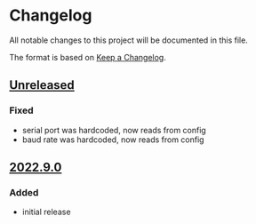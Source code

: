 # Changelog
All notable changes to this project will be documented in this file.

The format is based on [Keep a Changelog](https://keepachangelog.com/).

## [Unreleased]

### Fixed
- serial port was hardcoded, now reads from config
- baud rate was hardcoded, now reads from config

## [2022.9.0]

### Added
- initial release

[Unreleased]: https://github.com/yaq-project/yaqd-omega/compare/v2022.9.0...main
[2022.9.0]: https://gihub.com/yaq-project/yaqd-omega/tags/v2022.9.0
